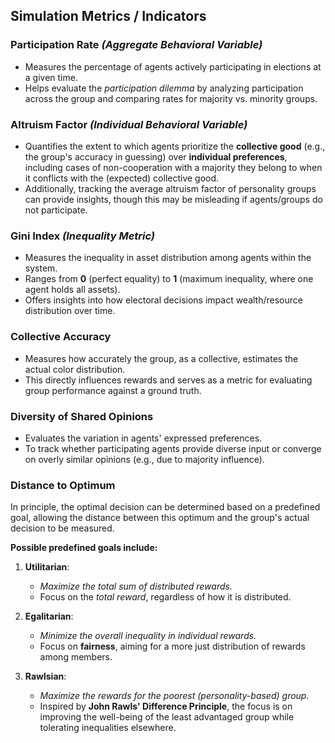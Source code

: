 ## Simulation Metrics / Indicators

### **Participation Rate** *(Aggregate Behavioral Variable)*
- Measures the percentage of agents actively participating in elections at a given time.
- Helps evaluate the *participation dilemma* by analyzing participation across the group and comparing rates for majority vs. minority groups.

### **Altruism Factor** *(Individual Behavioral Variable)*
- Quantifies the extent to which agents prioritize the **collective good** (e.g., the group's accuracy in guessing) over **individual preferences**, including cases of non-cooperation with a majority they belong to when it conflicts with the (expected) collective good.
- Additionally, tracking the average altruism factor of personality groups can provide insights, though this may be misleading if agents/groups do not participate.

### **Gini Index** *(Inequality Metric)*
- Measures the inequality in asset distribution among agents within the system.
- Ranges from **0** (perfect equality) to **1** (maximum inequality, where one agent holds all assets).
- Offers insights into how electoral decisions impact wealth/resource distribution over time.

### **Collective Accuracy**
- Measures how accurately the group, as a collective, estimates the actual color distribution.
- This directly influences rewards and serves as a metric for evaluating group performance against a ground truth.

### **Diversity of Shared Opinions**
- Evaluates the variation in agents' expressed preferences.
- To track whether participating agents provide diverse input or converge on overly similar opinions (e.g., due to majority influence).

### **Distance to Optimum**
In principle, the optimal decision can be determined based on a predefined goal, allowing the distance between this optimum and the group's actual decision to be measured.

**Possible predefined goals include:**

1. **Utilitarian**:
    - *Maximize the total sum of distributed rewards.*
    - Focus on the *total reward*, regardless of how it is distributed.

2. **Egalitarian**:
    - *Minimize the overall inequality in individual rewards.*
    - Focus on **fairness**, aiming for a more just distribution of rewards among members.

3. **Rawlsian**:
    - *Maximize the rewards for the poorest (personality-based) group.*
    - Inspired by **John Rawls' Difference Principle**, the focus is on improving the well-being of the least advantaged group while tolerating inequalities elsewhere.

